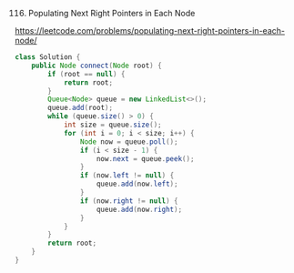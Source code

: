 116. Populating Next Right Pointers in Each Node

https://leetcode.com/problems/populating-next-right-pointers-in-each-node/

```Java
class Solution {
    public Node connect(Node root) {
        if (root == null) {
            return root;
        }
        Queue<Node> queue = new LinkedList<>();
        queue.add(root);
        while (queue.size() > 0) {
            int size = queue.size();
            for (int i = 0; i < size; i++) {
                Node now = queue.poll();
                if (i < size - 1) {
                    now.next = queue.peek();
                }
                if (now.left != null) {
                    queue.add(now.left);
                }
                if (now.right != null) {
                    queue.add(now.right);
                }
            }
        }
        return root;
    }
}
```